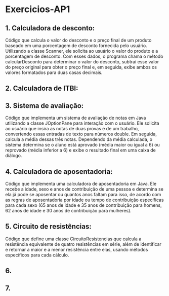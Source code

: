 # Exercicios-AP1

## 1. Calculadora de desconto: 
Código que calcula o valor do desconto e o preço final de um produto baseado em uma porcentagem de desconto fornecida pelo usuário. Utilizando a classe Scanner, ele solicita ao usuário o valor do produto e a porcentagem de desconto. Com esses dados, o programa chama o método calcularDesconto para determinar o valor do desconto, subtrai esse valor do preço original para obter o preço final e, em seguida, exibe ambos os valores formatados para duas casas decimais.

## 2. Calculadora de ITBI:

## 3. Sistema de avaliação:
Código que implementa um sistema de avaliação de notas em Java utilizando a classe JOptionPane para interação com o usuário. Ele solicita ao usuário que insira as notas de duas provas e de um trabalho, convertendo essas entradas de texto para números double. Em seguida, calcula a média dessas três notas. Dependendo da média calculada, o sistema determina se o aluno está aprovado (média maior ou igual a 6) ou reprovado (média inferior a 6) e exibe o resultado final em uma caixa de diálogo.

## 4. Calculadora de aposentadoria:
Código que implementa uma calculadora de aposentadoria em Java. Ele recebe a idade, sexo e anos de contribuição de uma pessoa e determina se ela já pode se aposentar ou quantos anos faltam para isso, de acordo com as regras de aposentadoria por idade ou tempo de contribuição específicas para cada sexo (65 anos de idade e 35 anos de contribuição para homens, 62 anos de idade e 30 anos de contribuição para mulheres).

## 5. Circuito de resistências:
Código que define uma classe CircuitoResistencias que calcula a resistência equivalente de quatro resistências em série, além de identificar e retornar a maior e a menor resistência entre elas, usando métodos específicos para cada cálculo.

## 6.

## 7.

